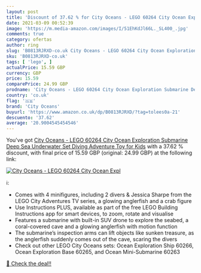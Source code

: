 ```yaml
---
layout: post
title: 'Discount of 37.62 % for City Oceans - LEGO 60264 City Ocean Expl'
date: 2021-03-09 00:52:39
image: 'https://m.media-amazon.com/images/I/51EhKdJl66L._SL400_.jpg'
comments: true
category: ofertas
author: ring
slug: 'B0813RJRXD-co.uk City Oceans - LEGO 60264 City Ocean Exploration...'
sku: 'B0813RJRXD-co.uk'
tags: [ 'lego', ]
actualPrice: 15.59 GBP
currency: GBP
price: 15.59
comparePrice: 24.99 GBP
prodname: 'City Oceans - LEGO 60264 City Ocean Exploration Submarine Deep Sea Underwater Set  Diving Adventure Toy for Kids'
country: 'co.uk'
flag: '🇬🇧'
brand: 'City Oceans'
buyurl: 'https://www.amazon.co.uk/dp/B0813RJRXD/?tag=tolees0a-21'
descuento: '37.62'
average: '20.9004545454546'
---
```


You've got [City Oceans - LEGO 60264 City Ocean Exploration Submarine Deep Sea Underwater Set  Diving Adventure Toy for Kids](https://www.amazon.co.uk/dp/B0813RJRXD/?tag=tolees0a-21) with a  37.62 % discount, with final price of 15.59 GBP (original: 24.99 GBP) at the following link:

[![City Oceans - LEGO 60264 City Ocean Expl](https://m.media-amazon.com/images/I/51EhKdJl66L._SL400_.jpg)](https://www.amazon.co.uk/dp/B0813RJRXD/?tag=tolees0a-21)

ℹ️:

- Comes with 4 minifigures, including 2 divers & Jessica Sharpe from the LEGO City Adventures TV series, a glowing anglerfish and a crab figure
- Use Instructions PLUS, available as part of the free LEGO Building Instructions app for smart devices, to zoom, rotate and visualise
- Features a submarine with built-in SUV drone to explore the seabed, a coral-covered cave and a glowing anglerfish with motion function
- The submarine’s inspection arms can lift objects like sunken treasure, as the anglerfish suddenly comes out of the cave, scaring the divers
- Check out other LEGO City Oceans sets: Ocean Exploration Ship 60266, Ocean Exploration Base 60265, and Ocean Mini-Submarine 60263

[🛒 Check the deal!!](https://www.amazon.co.uk/dp/B0813RJRXD/?tag=tolees0a-21)
